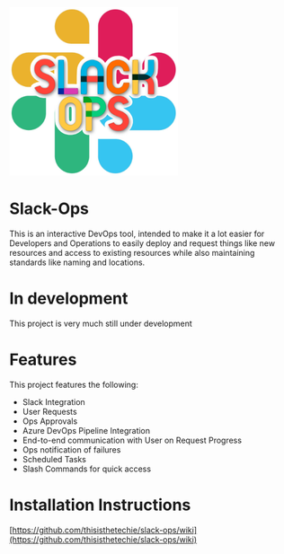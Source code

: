 ![logo](./application/src/icons/slack-ops-small.png)
# Slack-Ops
This is an interactive DevOps tool, intended to make it a lot easier for Developers and Operations to easily deploy and request things like new resources and access to existing resources while also maintaining standards like naming and locations.

# In development
This project is very much still under development

# Features
This project features the following:
- Slack Integration
- User Requests
- Ops Approvals
- Azure DevOps Pipeline Integration
- End-to-end communication with User on Request Progress
- Ops notification of failures
- Scheduled Tasks
- Slash Commands for quick access

# Installation Instructions
[https://github.com/thisisthetechie/slack-ops/wiki](https://github.com/thisisthetechie/slack-ops/wiki)
